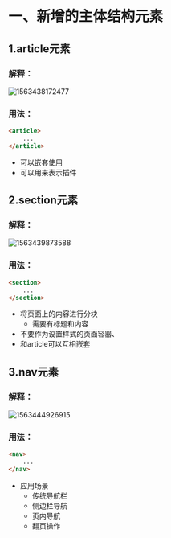 # 一、新增的主体结构元素

## 1.article元素

### 解释：

![1563438172477](C:\Users\yz\AppData\Roaming\Typora\typora-user-images\1563438172477.png)

### 用法：

```html
<article>
	...
</article>
```

- 可以嵌套使用
- 可以用来表示插件

## 2.section元素

### 解释：

![1563439873588](C:\Users\yz\AppData\Roaming\Typora\typora-user-images\1563439873588.png)

### 用法：

```html
<section>
	...
</section>
```

- 将页面上的内容进行分块
  - 需要有标题和内容
- 不要作为设置样式的页面容器、
- 和article可以互相嵌套

## 3.nav元素

### 解释：

![1563444926915](C:\Users\yz\AppData\Roaming\Typora\typora-user-images\1563444926915.png)

### 用法：

```html
<nav>
	...
</nav>
```

- 应用场景
  - 传统导航栏
  - 侧边栏导航
  - 页内导航
  - 翻页操作